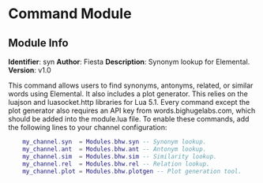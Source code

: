 # Command Module
## Module Info
**Identifier**: syn
**Author**: Fiesta
**Description**: Synonym lookup for Elemental.
**Version**: v1.0

This command allows users to find synonyms, antonyms, related, or similar words using Elemental. It also includes a plot generator.
This relies on the luajson and luasocket.http libraries for Lua 5.1.
Every command except the plot generator also requires an API key from words.bighugelabs.com, which should be added into the module.lua file.
To enable these commands, add the following lines to your channel configuration:
```lua
	my_channel.syn	= Modules.bhw.syn -- Synonym lookup.
	my_channel.ant	= Modules.bhw.ant -- Antonym lookup.
	my_channel.sim	= Modules.bhw.sim -- Similarity lookup.
	my_channel.rel	= Modules.bhw.rel -- Relation lookup.
	my_channel.plot = Modules.bhw.plotgen -- Plot generation tool.